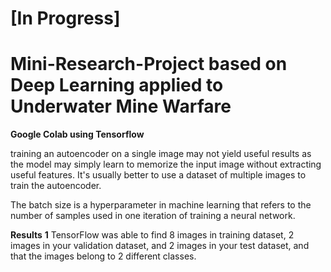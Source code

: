 # [In Progress] 
# Mini-Research-Project based on Deep Learning applied to Underwater Mine Warfare 

**Google Colab using Tensorflow**

training an autoencoder on a single image may not yield useful results as the model may simply learn to memorize the input image without extracting useful features. It's usually better to use a dataset of multiple images to train the autoencoder.

The batch size is a hyperparameter in machine learning that refers to the number of samples used in one iteration of training a neural network. 

**Results**
**1** TensorFlow was able to find 8 images in training dataset, 2 images in your validation dataset, and 2 images in your test dataset, and that the images belong to 2 different classes.
